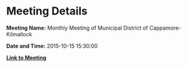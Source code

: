 # Meeting Details

**Meeting Name:** Monthly Meeting of Municipal District of Cappamore-Kilmallock

**Date and Time:** 2015-10-15 15:30:00

**[Link to Meeting](https://www.limerick.ie/council/whats-on/monthly-meeting-municipal-district-cappamore-kilmallock-20)**
